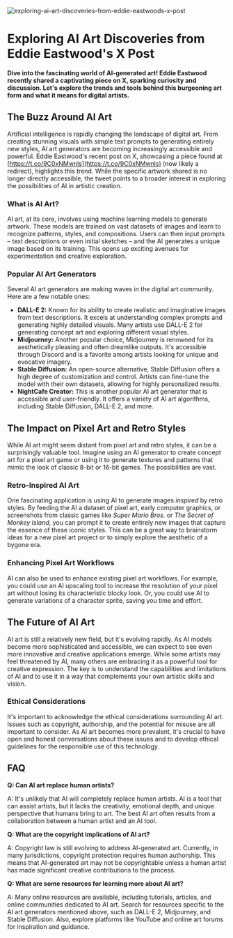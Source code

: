 ![exploring-ai-art-discoveries-from-eddie-eastwoods-x-post](https://images.pexels.com/photos/18069362/pexels-photo-18069362.png?auto=compress&cs=tinysrgb&fit=crop&h=627&w=1200)

# Exploring AI Art Discoveries from Eddie Eastwood's X Post

**Dive into the fascinating world of AI-generated art! Eddie Eastwood recently shared a captivating piece on X, sparking curiosity and discussion. Let's explore the trends and tools behind this burgeoning art form and what it means for digital artists.**

## The Buzz Around AI Art

Artificial intelligence is rapidly changing the landscape of digital art. From creating stunning visuals with simple text prompts to generating entirely new styles, AI art generators are becoming increasingly accessible and powerful. Eddie Eastwood's recent post on X, showcasing a piece found at [https://t.co/9C0xNMwnls](https://t.co/9C0xNMwnls) (now likely a redirect), highlights this trend. While the specific artwork shared is no longer directly accessible, the tweet points to a broader interest in exploring the possibilities of AI in artistic creation.

### What is AI Art?

AI art, at its core, involves using machine learning models to generate artwork. These models are trained on vast datasets of images and learn to recognize patterns, styles, and compositions. Users can then input prompts – text descriptions or even initial sketches – and the AI generates a unique image based on its training. This opens up exciting avenues for experimentation and creative exploration.

### Popular AI Art Generators

Several AI art generators are making waves in the digital art community. Here are a few notable ones:

*   **DALL-E 2:** Known for its ability to create realistic and imaginative images from text descriptions. It excels at understanding complex prompts and generating highly detailed visuals. Many artists use DALL-E 2 for generating concept art and exploring different visual styles.
*   **Midjourney:** Another popular choice, Midjourney is renowned for its aesthetically pleasing and often dreamlike outputs. It's accessible through Discord and is a favorite among artists looking for unique and evocative imagery.
*   **Stable Diffusion:** An open-source alternative, Stable Diffusion offers a high degree of customization and control. Artists can fine-tune the model with their own datasets, allowing for highly personalized results.
*   **NightCafe Creator:** This is another popular AI art generator that is accessible and user-friendly. It offers a variety of AI art algorithms, including Stable Diffusion, DALL-E 2, and more.

## The Impact on Pixel Art and Retro Styles

While AI art might seem distant from pixel art and retro styles, it can be a surprisingly valuable tool. Imagine using an AI generator to create concept art for a pixel art game or using it to generate textures and patterns that mimic the look of classic 8-bit or 16-bit games. The possibilities are vast.

### Retro-Inspired AI Art

One fascinating application is using AI to generate images *inspired* by retro styles. By feeding the AI a dataset of pixel art, early computer graphics, or screenshots from classic games like *Super Mario Bros.* or *The Secret of Monkey Island*, you can prompt it to create entirely new images that capture the essence of these iconic styles. This can be a great way to brainstorm ideas for a new pixel art project or to simply explore the aesthetic of a bygone era.

### Enhancing Pixel Art Workflows

AI can also be used to enhance existing pixel art workflows. For example, you could use an AI upscaling tool to increase the resolution of your pixel art without losing its characteristic blocky look. Or, you could use AI to generate variations of a character sprite, saving you time and effort.

## The Future of AI Art

AI art is still a relatively new field, but it's evolving rapidly. As AI models become more sophisticated and accessible, we can expect to see even more innovative and creative applications emerge. While some artists may feel threatened by AI, many others are embracing it as a powerful tool for creative expression. The key is to understand the capabilities and limitations of AI and to use it in a way that complements your own artistic skills and vision.

### Ethical Considerations

It's important to acknowledge the ethical considerations surrounding AI art. Issues such as copyright, authorship, and the potential for misuse are all important to consider. As AI art becomes more prevalent, it's crucial to have open and honest conversations about these issues and to develop ethical guidelines for the responsible use of this technology.

## FAQ

**Q: Can AI art replace human artists?**

A: It's unlikely that AI will completely replace human artists. AI is a tool that can assist artists, but it lacks the creativity, emotional depth, and unique perspective that humans bring to art. The best AI art often results from a collaboration between a human artist and an AI tool.

**Q: What are the copyright implications of AI art?**

A: Copyright law is still evolving to address AI-generated art. Currently, in many jurisdictions, copyright protection requires human authorship. This means that AI-generated art may not be copyrightable unless a human artist has made significant creative contributions to the process.

**Q: What are some resources for learning more about AI art?**

A: Many online resources are available, including tutorials, articles, and online communities dedicated to AI art. Search for resources specific to the AI art generators mentioned above, such as DALL-E 2, Midjourney, and Stable Diffusion. Also, explore platforms like YouTube and online art forums for inspiration and guidance.
